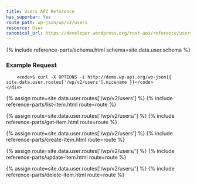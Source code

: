 ```yaml
---
title: Users API Reference
has_superbar: Yes
route_path: wp-json/wp/v2/users
resource: User
canonical_url: https://developer.wordpress.org/rest-api/reference/users/
---
```


<section class="route">
	<div class="primary">
		{% include reference-parts/schema.html schema=site.data.user.schema %}
	</div>
	<div class="secondary">
		<h3>Example Request</h3>

		<code>$ curl -X OPTIONS -i http://demo.wp-api.org/wp-json{{ site.data.user.routes['/wp/v2/users'].nicename }}</code>
	</div>
</section>

{% assign route=site.data.user.routes['/wp/v2/users'] %}
{% include reference-parts/list-item.html route=route %}

{% assign route=site.data.user.routes['/wp/v2/users/<id>'] %}
{% include reference-parts/get-item.html route=route %}

{% assign route=site.data.user.routes['/wp/v2/users'] %}
{% include reference-parts/create-item.html route=route %}

{% assign route=site.data.user.routes['/wp/v2/users/<id>'] %}
{% include reference-parts/update-item.html route=route %}

{% assign route=site.data.user.routes['/wp/v2/users/<id>'] %}
{% include reference-parts/delete-item.html route=route %}
